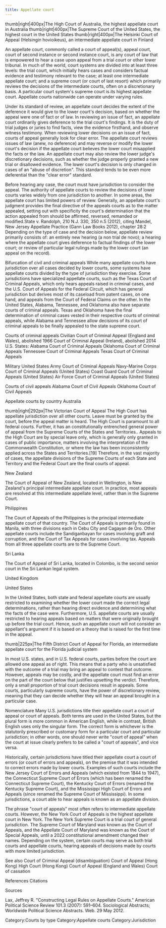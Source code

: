 ```yaml
---
title: Appellate court
---
```

thumb|right|400px|The High Court of Australia, the highest appellate court in Australia
thumb|right|400px|The Supreme Court of the United States, the highest court in the United States
thumb|right|400px|The Helsinki Court of Appeal (Helsingin hovioikeus), an intermediate appellate court in Finland

An appellate court, commonly called a court of appeal(s), appeal court, court of second instance or second instance court, is any court of law that is empowered to hear a case upon appeal from a trial court or other lower tribunal. In much of the world, court systems are divided into at least three levels: the trial court, which initially hears cases and considers factual evidence and testimony relevant to the case; at least one intermediate appellate court; and a supreme court (or court of last resort) which primarily reviews the decisions of the intermediate courts, often on a discretionary basis. A particular court system's supreme court is its highest appellate court. Appellate courts nationwide can operate under varying rules.

Under its standard of review, an appellate court decides the extent of the deference it would give to the lower court's decision, based on whether the appeal were one of fact or of law. In reviewing an issue of fact, an appellate court ordinarily gives deference to the trial court's findings. It is the duty of trial judges or juries to find facts, view the evidence firsthand, and observe witness testimony. When reviewing lower decisions on an issue of fact, courts of appeal generally look for clear error. The appellate court reviews issues of law  (anew, no deference) and may reverse or modify the lower court's decision if the appellate court believes the lower court misapplied the facts or the law. An appellate court may also review the lower judge's discretionary decisions, such as whether the judge properly granted a new trial or disallowed evidence. The lower court's decision is only changed in cases of an "abuse of discretion". This standard tends to be even more deferential than the "clear error" standard.

Before hearing any case, the court must have jurisdiction to consider the appeal.  The authority of appellate courts to review the decisions of lower courts varies widely from one jurisdiction to another. In some areas, the appellate court has limited powers of review. Generally, an appellate court's judgment provides the final directive of the appeals courts as to the matter appealed, setting out with specificity the court's determination that the action appealed from should be affirmed, reversed, remanded or modified.State v. Randolph, 210 N.J. 330, 350 n.5 (2012), citing Mandel, New Jersey Appellate Practice (Gann Law Books 2012), chapter 28:2 Depending on the type of case and the decision below, appellate review primarily consists of: an entirely new hearing (a non trial de novo); a hearing where the appellate court gives deference to factual findings of the lower court; or review of particular legal rulings made by the lower court (an appeal on the record).

Bifurcation of civil and criminal appeals
While many appellate courts have jurisdiction over all cases decided by lower courts, some systems have appellate courts divided by the type of jurisdiction they exercise. Some jurisdictions have specialized appellate courts, such as the Texas Court of Criminal Appeals, which only hears appeals raised in criminal cases, and the U.S. Court of Appeals for the Federal Circuit, which has general jurisdiction but derives most of its caseload from patent cases, on one hand, and appeals from the Court of Federal Claims on the other. In the United States, Alabama, Tennessee, and Oklahoma also have separate courts of criminal appeals. Texas and Oklahoma have the final determination of criminal cases vested in their respective courts of criminal appeals, while Alabama and Tennessee allow decisions of its court of criminal appeals to be finally appealed to the state supreme court.

Courts of criminal appeals
Civilian
Court of Criminal Appeal (England and Wales), abolished 1966
Court of Criminal Appeal (Ireland), abolished 2014
 U.S. States:
Alabama Court of Criminal Appeals
Oklahoma Court of Criminal Appeals
Tennessee Court of Criminal Appeals
Texas Court of Criminal Appeals

Military
United States Army Court of Criminal Appeals
Navy-Marine Corps Court of Criminal Appeals (United States)
Coast Guard Court of Criminal Appeals (United States)
Air Force Court of Criminal Appeals (United States)

Courts of civil appeals
Alabama Court of Civil Appeals
Oklahoma Court of Civil Appeals

Appellate courts by country
Australia

thumb|right|292px|The Victorian Court of Appeal
The High Court has appellate jurisdiction over all other courts. Leave must be granted by the court, before the appeal matter is heard. The High Court is paramount to all federal courts. Further, it has an constitutionally entrenched general power of appeal from the Supreme Courts of the States and Territories.. Appeals to the High Court are by special leave only, which is generally only granted in cases of public importance, matters involving the interpretation of the Commonwealth Constitution, or where the law has been inconsistently applied across the States and Territories.[19] Therefore, in the vast majority of cases, the appellate divisions of the Supreme Courts of each State and Territory and the Federal Court are the final courts of appeal.

New Zealand

The Court of Appeal of New Zealand, located in Wellington, is New Zealand's principal intermediate appellate court. In practice, most appeals are resolved at this intermediate appellate level, rather than in the Supreme Court.

 Philippines 

The Court of Appeals of the Philippines is the principal intermediate appellate court of that country. The Court of Appeals is primarily found in Manila, with three divisions each in Cebu City and Cagayan de Oro. Other appellate courts include the Sandiganbayan for cases involving graft and corruption, and the Court of Tax Appeals for cases involving tax. Appeals from all three appellate courts are to the Supreme Court.

Sri Lanka

The Court of Appeal of Sri Lanka, located in Colombo, is the second senior court in the Sri Lankan legal system.

United Kingdom

United States

In the United States, both state and federal appellate courts are usually restricted to examining whether the lower court made the correct legal determinations, rather than hearing direct evidence and determining what the facts of the case were. Furthermore, U.S. appellate courts are usually restricted to hearing appeals based on matters that were originally brought up before the trial court. Hence, such an appellate court will not consider an appellant's argument if it is based on a theory that is raised for the first time in the appeal.

thumb|225px|The Fifth District Court of Appeal for Florida, an intermediate appellate court for the Florida judicial system

In most U.S. states, and in U.S. federal courts, parties before the court are allowed one appeal as of right. This means that a party who is unsatisfied with the outcome of a trial may bring an appeal to contest that outcome. However, appeals may be costly, and the appellate court must find an error on the part of the court below that justifies upsetting the verdict. Therefore, only a small proportion of trial court decisions result in appeals. Some courts, particularly supreme courts, have the power of discretionary review, meaning that they can decide whether they will hear an appeal brought in a particular case. 

 Nomenclature 
Many U.S. jurisdictions title their appellate court a court of appeal or court of appeals.  Both terms are used in the United States, but the plural form is more common in American English, while in contrast, British English uses only the singular form. The correct form is whichever is the statutorily prescribed or customary form for a particular court and particular jurisdiction; in other words, one should never write "court of appeal" when the court at issue clearly prefers to be called a "court of appeals", and vice versa.

Historically, certain jurisdictions have titled their appellate court a court of errors (or court of errors and appeals), on the premise that it was intended to correct errors made by lower courts. Examples of such courts include the New Jersey Court of Errors and Appeals (which existed from 1844 to 1947), the Connecticut Supreme Court of Errors (which has been renamed the Connecticut Supreme Court), the Kentucky Court of Errors (renamed the Kentucky Supreme Court), and the Mississippi High Court of Errors and Appeals (since renamed the Supreme Court of Mississippi). In some jurisdictions, a court able to hear appeals is known as an appellate division.

The phrase "court of appeals" most often refers to intermediate appellate courts.  However, the New York Court of Appeals is the highest appellate court in New York. The New York Supreme Court is a trial court of general jurisdiction. The Supreme Court of Maryland was known as the Court of Appeals, and the Appellate Court of Maryland was known as the Court of Special Appeals, until a 2022 constitutional amendment changed their names. Depending on the system, certain courts may serve as both trial courts and appellate courts, hearing appeals of decisions made by courts with more limited jurisdiction.

See also
Court of Criminal Appeal (disambiguation)
Court of Appeal (Hong Kong)
High Court (Hong Kong)
Court of Appeal (England and Wales)
Court of cassation

 References 
 Citations 

 Sources 
 
 Lax, Jeffrey R. "Constructing Legal Rules on Appellate Courts." American Political Science Review 101.3 (2007): 591–604. Sociological Abstracts; Worldwide Political Science Abstracts. Web. 29 May 2012.

Category:Courts by type
Category:Appellate courts
Category:Jurisdiction